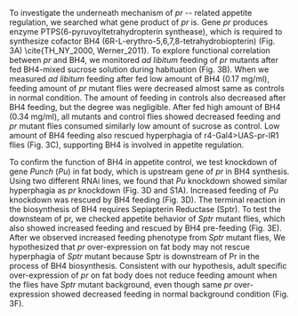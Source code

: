 To investigate the underneath mechanism of *pr* -- related appetite regulation, we searched what gene product of *pr* is. 
Gene *pr* produces enzyme PTPS(6-pyruvoyltetrahydropterin synthease), which is required to synthesize cofactor BH4 (6R-L-erythro-5,6,7,8-tetrahydrobiopterin) (Fig. 3A) \cite{TH_NY_2000, Werner_2011}. 
To explore functional correlation between *pr* and BH4, we monitored *ad libitum* feeding of *pr* mutants after fed BH4-mixed sucrose solution during habituation (Fig. 3B). 
When we measured *ad libitum* feeding after fed low amount of BH4 (0.17 mg/ml), feeding amount of *pr* mutant flies were decreased almost same as controls in normal condition. 
The amount of feeding in controls also decreased after BH4 feeding, but the degree was negligible. 
After fed high amount of BH4 (0.34 mg/ml), all mutants and control flies showed decreased feeding and *pr* mutant flies consumed similarly low amount of sucrose as control. 
Low amount of BH4 feeding also rescued hyperphagia of r4-Gal4>UAS-pr-IR1 flies (Fig. 3C), supporting BH4 is involved in appetite regulation.

To confirm the function of BH4 in appetite control, we test knockdown of gene *Punch* (*Pu*) in fat body, which is upstream gene of *pr* in BH4 synthesis. 
Using two different RNAi lines, we found that *Pu* knockdown showed similar hyperphagia as *pr* knockdown (Fig. 3D and S1A). 
Increased feeding of *Pu* knockdown was rescued by BH4 feeding (Fig. 3D). 
The terminal reaction in the biosynthesis of BH4 requires Sepiapterin Reductase (Sptr). 
To test the downsteam of pr, we checked appetite behavior of *Sptr* mutant flies, which also showed increased feeding and rescued by BH4 pre-feeding (Fig. 3E). 
After we observed increased feeding phenotype from *Sptr* mutant flies, We hypothesized that *pr* over-expression on fat body may not rescue hyperphagia of *Sptr* mutant because Sptr is downstream of Pr in the process of BH4 biosynthesis. 
Consistent with our hypothesis, adult specific over-expression of *pr* on fat body does not reduce feeding amount when the flies have *Sptr* mutant background, even though same *pr* over-expression showed decreased feeding in normal background condition (Fig. 3F). 
